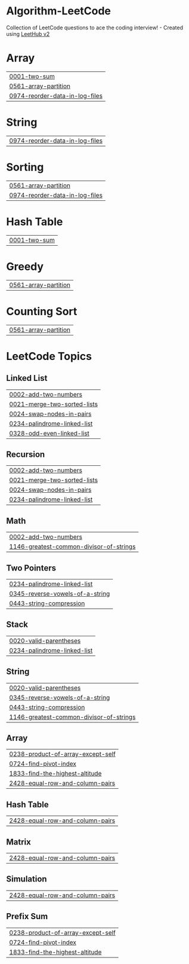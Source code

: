 # Algorithm-LeetCode
Collection of LeetCode questions to ace the coding interview! - Created using [LeetHub v2](https://github.com/arunbhardwaj/LeetHub-2.0)


# Array
|  |
| ------- |
| [0001-two-sum](https://github.com/sunjoolee/Algorithm-LeetCode/tree/master/0001-two-sum) |
| [0561-array-partition](https://github.com/sunjoolee/Algorithm-LeetCode/tree/master/0561-array-partition) |
| [0974-reorder-data-in-log-files](https://github.com/sunjoolee/Algorithm-LeetCode/tree/master/0974-reorder-data-in-log-files) |
# String
|  |
| ------- |
| [0974-reorder-data-in-log-files](https://github.com/sunjoolee/Algorithm-LeetCode/tree/master/0974-reorder-data-in-log-files) |
# Sorting
|  |
| ------- |
| [0561-array-partition](https://github.com/sunjoolee/Algorithm-LeetCode/tree/master/0561-array-partition) |
| [0974-reorder-data-in-log-files](https://github.com/sunjoolee/Algorithm-LeetCode/tree/master/0974-reorder-data-in-log-files) |
# Hash Table
|  |
| ------- |
| [0001-two-sum](https://github.com/sunjoolee/Algorithm-LeetCode/tree/master/0001-two-sum) |
# Greedy
|  |
| ------- |
| [0561-array-partition](https://github.com/sunjoolee/Algorithm-LeetCode/tree/master/0561-array-partition) |
# Counting Sort
|  |
| ------- |
| [0561-array-partition](https://github.com/sunjoolee/Algorithm-LeetCode/tree/master/0561-array-partition) |
<!---LeetCode Topics Start-->
# LeetCode Topics
## Linked List
|  |
| ------- |
| [0002-add-two-numbers](https://github.com/sunjoolee/Algorithm-LeetCode/tree/master/0002-add-two-numbers) |
| [0021-merge-two-sorted-lists](https://github.com/sunjoolee/Algorithm-LeetCode/tree/master/0021-merge-two-sorted-lists) |
| [0024-swap-nodes-in-pairs](https://github.com/sunjoolee/Algorithm-LeetCode/tree/master/0024-swap-nodes-in-pairs) |
| [0234-palindrome-linked-list](https://github.com/sunjoolee/Algorithm-LeetCode/tree/master/0234-palindrome-linked-list) |
| [0328-odd-even-linked-list](https://github.com/sunjoolee/Algorithm-LeetCode/tree/master/0328-odd-even-linked-list) |
## Recursion
|  |
| ------- |
| [0002-add-two-numbers](https://github.com/sunjoolee/Algorithm-LeetCode/tree/master/0002-add-two-numbers) |
| [0021-merge-two-sorted-lists](https://github.com/sunjoolee/Algorithm-LeetCode/tree/master/0021-merge-two-sorted-lists) |
| [0024-swap-nodes-in-pairs](https://github.com/sunjoolee/Algorithm-LeetCode/tree/master/0024-swap-nodes-in-pairs) |
| [0234-palindrome-linked-list](https://github.com/sunjoolee/Algorithm-LeetCode/tree/master/0234-palindrome-linked-list) |
## Math
|  |
| ------- |
| [0002-add-two-numbers](https://github.com/sunjoolee/Algorithm-LeetCode/tree/master/0002-add-two-numbers) |
| [1146-greatest-common-divisor-of-strings](https://github.com/sunjoolee/Algorithm-LeetCode/tree/master/1146-greatest-common-divisor-of-strings) |
## Two Pointers
|  |
| ------- |
| [0234-palindrome-linked-list](https://github.com/sunjoolee/Algorithm-LeetCode/tree/master/0234-palindrome-linked-list) |
| [0345-reverse-vowels-of-a-string](https://github.com/sunjoolee/Algorithm-LeetCode/tree/master/0345-reverse-vowels-of-a-string) |
| [0443-string-compression](https://github.com/sunjoolee/Algorithm-LeetCode/tree/master/0443-string-compression) |
## Stack
|  |
| ------- |
| [0020-valid-parentheses](https://github.com/sunjoolee/Algorithm-LeetCode/tree/master/0020-valid-parentheses) |
| [0234-palindrome-linked-list](https://github.com/sunjoolee/Algorithm-LeetCode/tree/master/0234-palindrome-linked-list) |
## String
|  |
| ------- |
| [0020-valid-parentheses](https://github.com/sunjoolee/Algorithm-LeetCode/tree/master/0020-valid-parentheses) |
| [0345-reverse-vowels-of-a-string](https://github.com/sunjoolee/Algorithm-LeetCode/tree/master/0345-reverse-vowels-of-a-string) |
| [0443-string-compression](https://github.com/sunjoolee/Algorithm-LeetCode/tree/master/0443-string-compression) |
| [1146-greatest-common-divisor-of-strings](https://github.com/sunjoolee/Algorithm-LeetCode/tree/master/1146-greatest-common-divisor-of-strings) |
## Array
|  |
| ------- |
| [0238-product-of-array-except-self](https://github.com/sunjoolee/Algorithm-LeetCode/tree/master/0238-product-of-array-except-self) |
| [0724-find-pivot-index](https://github.com/sunjoolee/Algorithm-LeetCode/tree/master/0724-find-pivot-index) |
| [1833-find-the-highest-altitude](https://github.com/sunjoolee/Algorithm-LeetCode/tree/master/1833-find-the-highest-altitude) |
| [2428-equal-row-and-column-pairs](https://github.com/sunjoolee/Algorithm-LeetCode/tree/master/2428-equal-row-and-column-pairs) |
## Hash Table
|  |
| ------- |
| [2428-equal-row-and-column-pairs](https://github.com/sunjoolee/Algorithm-LeetCode/tree/master/2428-equal-row-and-column-pairs) |
## Matrix
|  |
| ------- |
| [2428-equal-row-and-column-pairs](https://github.com/sunjoolee/Algorithm-LeetCode/tree/master/2428-equal-row-and-column-pairs) |
## Simulation
|  |
| ------- |
| [2428-equal-row-and-column-pairs](https://github.com/sunjoolee/Algorithm-LeetCode/tree/master/2428-equal-row-and-column-pairs) |
## Prefix Sum
|  |
| ------- |
| [0238-product-of-array-except-self](https://github.com/sunjoolee/Algorithm-LeetCode/tree/master/0238-product-of-array-except-self) |
| [0724-find-pivot-index](https://github.com/sunjoolee/Algorithm-LeetCode/tree/master/0724-find-pivot-index) |
| [1833-find-the-highest-altitude](https://github.com/sunjoolee/Algorithm-LeetCode/tree/master/1833-find-the-highest-altitude) |
<!---LeetCode Topics End-->